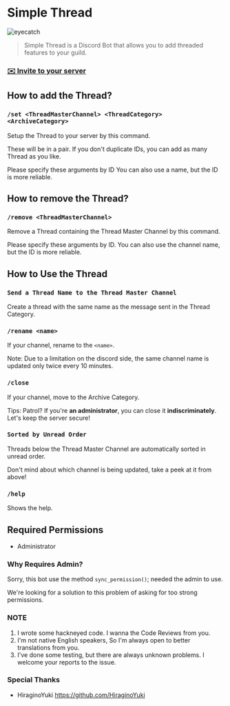 # Simple Thread

![eyecatch](https://cdn.discordapp.com/attachments/752286472383758416/756862024499200051/image0.jpg)

> Simple Thread is a Discord Bot that allows you to add threaded features to your guild.

### **[✉️ Invite to your server](https://discord.com/api/oauth2/authorize?client_id=754309543160184893&permissions=8&scope=bot)**

## How to add the Thread?

### `/set <ThreadMasterChannel> <ThreadCategory> <ArchiveCategory>`

Setup the Thread to your server by this command.

These will be in a pair. If you don't duplicate IDs, you can add as many Thread as you like.

Please specify these arguments by ID You can also use a name, but the ID is more reliable.

## How to remove the Thread?

### `/remove <ThreadMasterChannel>`

Remove a Thread containing the Thread Master Channel by this command.

Please specify these arguments by ID. You can also use the channel name, but the ID is more reliable.

## How to Use the Thread

### `Send a Thread Name to the Thread Master Channel`

Create a thread with the same name as the message sent in the Thread Category.

### `/rename <name>`

If your channel, rename to the `<name>`.

Note: Due to a limitation on the discord side, the same channel name is updated only twice every 10 minutes.

### `/close`

If your channel, move to the Archive Category.

Tips: Patrol? If you're <b>an administrator</b>, you can close it <b>indiscriminately</b>. Let's keep the server secure!

### `Sorted by Unread Order`

Threads below the Thread Master Channel are automatically sorted in unread order.

Don't mind about which channel is being updated, take a peek at it from above!

### `/help`

Shows the help.

## Required Permissions

- Administrator

### Why Requires Admin?

Sorry, this bot use the method `sync_permission()`; needed the admin to use.

We're looking for a solution to this problem of asking for too strong permissions.

### NOTE

1. I wrote some hackneyed code. I wanna the Code Reviews from you.
2. I'm not native English speakers, So I'm always open to better translations from you.
3. I've done some testing, but there are always unknown problems. I welcome your reports to the issue.

### Special Thanks

- HiraginoYuki https://github.com/HiraginoYuki
